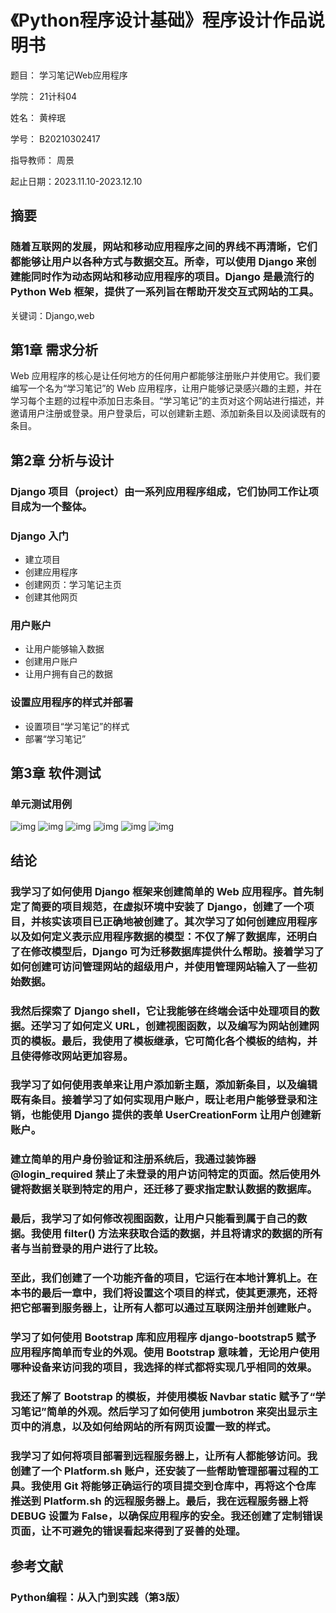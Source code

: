 # 《Python程序设计基础》程序设计作品说明书

题目： 学习笔记Web应用程序

学院： 21计科04

姓名： 黄梓珉

学号： B20210302417

指导教师： 周景

起止日期：2023.11.10-2023.12.10

## 摘要

### 随着互联网的发展，网站和移动应用程序之间的界线不再清晰，它们都能够让用户以各种方式与数据交互。所幸，可以使用 Django 来创建能同时作为动态网站和移动应用程序的项目。Django 是最流行的 Python Web 框架，提供了一系列旨在帮助开发交互式网站的工具。

关键词：Django,web

## 第1章 需求分析

Web 应用程序的核心是让任何地方的任何用户都能够注册账户并使用它。我们要编写一个名为“学习笔记”的 Web 应用程序，让用户能够记录感兴趣的主题，并在学习每个主题的过程中添加日志条目。“学习笔记”的主页对这个网站进行描述，并邀请用户注册或登录。用户登录后，可以创建新主题、添加新条目以及阅读既有的条目。

## 第2章 分析与设计

### Django 项目（project）由一系列应用程序组成，它们协同工作让项目成为一个整体。

### Django 入门
- 建立项目
- 创建应用程序
- 创建网页：学习笔记主页
- 创建其他网页

### 用户账户
- 让用户能够输入数据
- 创建用户账户
- 让用户拥有自己的数据

### 设置应用程序的样式并部署
- 设置项目“学习笔记”的样式
- 部署“学习笔记”


## 第3章 软件测试



### 单元测试用例

![img](/python_project/learning_log/Image/1.jpg)
![img](/python_project/learning_log/Image/2.jpg)
![img](/python_project/learning_log/Image/3.jpg)
![img](/python_project/learning_log/Image/4.jpg)
![img](/python_project/learning_log/Image/5.jpg)
![img](/python_project/learning_log/Image/6.jpg)

## 结论

### 我学习了如何使用 Django 框架来创建简单的 Web 应用程序。首先制定了简要的项目规范，在虚拟环境中安装了 Django，创建了一个项目，并核实该项目已正确地被创建了。其次学习了如何创建应用程序以及如何定义表示应用程序数据的模型：不仅了解了数据库，还明白了在修改模型后，Django 可为迁移数据库提供什么帮助。接着学习了如何创建可访问管理网站的超级用户，并使用管理网站输入了一些初始数据。

### 我然后探索了 Django shell，它让我能够在终端会话中处理项目的数据。还学习了如何定义 URL，创建视图函数，以及编写为网站创建网页的模板。最后，我使用了模板继承，它可简化各个模板的结构，并且使得修改网站更加容易。

### 我学习了如何使用表单来让用户添加新主题，添加新条目，以及编辑既有条目。接着学习了如何实现用户账户，既让老用户能够登录和注销，也能使用 Django 提供的表单 UserCreationForm 让用户创建新账户。

### 建立简单的用户身份验证和注册系统后，我通过装饰器 @login_required 禁止了未登录的用户访问特定的页面。然后使用外键将数据关联到特定的用户，还迁移了要求指定默认数据的数据库。

### 最后，我学习了如何修改视图函数，让用户只能看到属于自己的数据。我使用 filter() 方法来获取合适的数据，并且将请求的数据的所有者与当前登录的用户进行了比较。

### 至此，我们创建了一个功能齐备的项目，它运行在本地计算机上。在本书的最后一章中，我们将设置这个项目的样式，使其更漂亮，还将把它部署到服务器上，让所有人都可以通过互联网注册并创建账户。

### 学习了如何使用 Bootstrap 库和应用程序 django-bootstrap5 赋予应用程序简单而专业的外观。使用 Bootstrap 意味着，无论用户使用哪种设备来访问我的项目，我选择的样式都将实现几乎相同的效果。

### 我还了解了 Bootstrap 的模板，并使用模板 Navbar static 赋予了“学习笔记”简单的外观。然后学习了如何使用 jumbotron 来突出显示主页中的消息，以及如何给网站的所有网页设置一致的样式。

### 我学习了如何将项目部署到远程服务器上，让所有人都能够访问。我创建了一个 Platform.sh 账户，还安装了一些帮助管理部署过程的工具。我使用 Git 将能够正确运行的项目提交到仓库中，再将这个仓库推送到 Platform.sh 的远程服务器上。最后，我在远程服务器上将 DEBUG 设置为 False，以确保应用程序的安全。我还创建了定制错误页面，让不可避免的错误看起来得到了妥善的处理。


## 参考文献

### Python编程：从入门到实践（第3版）